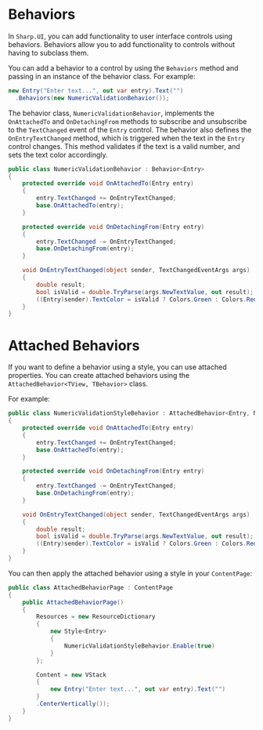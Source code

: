 # Behaviors
In `Sharp.UI`, you can add functionality to user interface controls using behaviors. Behaviors allow you to add functionality to controls without having to subclass them.

You can add a behavior to a control by using the `Behaviors` method and passing in an instance of the behavior class. For example:

```cs
new Entry("Enter text...", out var entry).Text("")
  .Behaviors(new NumericValidationBehavior());
```

The behavior class, `NumericValidationBehavior`, implements the `OnAttachedTo` and `OnDetachingFrom` methods to subscribe and unsubscribe to the `TextChanged` event of the `Entry` control. The behavior also defines the `OnEntryTextChanged` method, which is triggered when the text in the `Entry` control changes. This method validates if the text is a valid number, and sets the text color accordingly.

```cs
public class NumericValidationBehavior : Behavior<Entry>
{
    protected override void OnAttachedTo(Entry entry)
    {
        entry.TextChanged += OnEntryTextChanged;
        base.OnAttachedTo(entry);
    }

    protected override void OnDetachingFrom(Entry entry)
    {
        entry.TextChanged -= OnEntryTextChanged;
        base.OnDetachingFrom(entry);
    }

    void OnEntryTextChanged(object sender, TextChangedEventArgs args)
    {
        double result;
        bool isValid = double.TryParse(args.NewTextValue, out result);
        ((Entry)sender).TextColor = isValid ? Colors.Green : Colors.Red;
    }
}
```

# Attached Behaviors

If you want to define a behavior using a style, you can use attached properties. You can create attached behaviors using the `AttachedBehavior<TView, TBehavior>` class. 

For example:

```cs
public class NumericValidationStyleBehavior : AttachedBehavior<Entry, NumericValidationStyleBehavior>
{
    protected override void OnAttachedTo(Entry entry)
    {
        entry.TextChanged += OnEntryTextChanged;
        base.OnAttachedTo(entry);
    }

    protected override void OnDetachingFrom(Entry entry)
    {
        entry.TextChanged -= OnEntryTextChanged;
        base.OnDetachingFrom(entry);
    }

    void OnEntryTextChanged(object sender, TextChangedEventArgs args)
    {
        double result;
        bool isValid = double.TryParse(args.NewTextValue, out result);
        ((Entry)sender).TextColor = isValid ? Colors.Green : Colors.Red;
    }
}
```

You can then apply the attached behavior using a style in your `ContentPage`:

```cs
public class AttachedBehaviorPage : ContentPage
{
    public AttachedBehaviorPage()
    {
        Resources = new ResourceDictionary
        {
            new Style<Entry>
            {                
                NumericValidationStyleBehavior.Enable(true)
            }
        };

        Content = new VStack
        {
            new Entry("Enter text...", out var entry).Text("")
        }
        .CenterVertically());
    }
}
```

